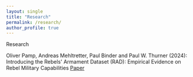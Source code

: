 ```yaml
---
layout: single
title: "Research"
permalink: /research/
author_profile: true
---
```


Research

Oliver Pamp, Andreas Mehltretter, Paul Binder and Paul W. Thurner (2024): Introducing the Rebels' Armament Dataset (RAD): Empirical Evidence on Rebel Military Capabilities [Paper](https://journals.sagepub.com/doi/10.1177/00220027241297692)


